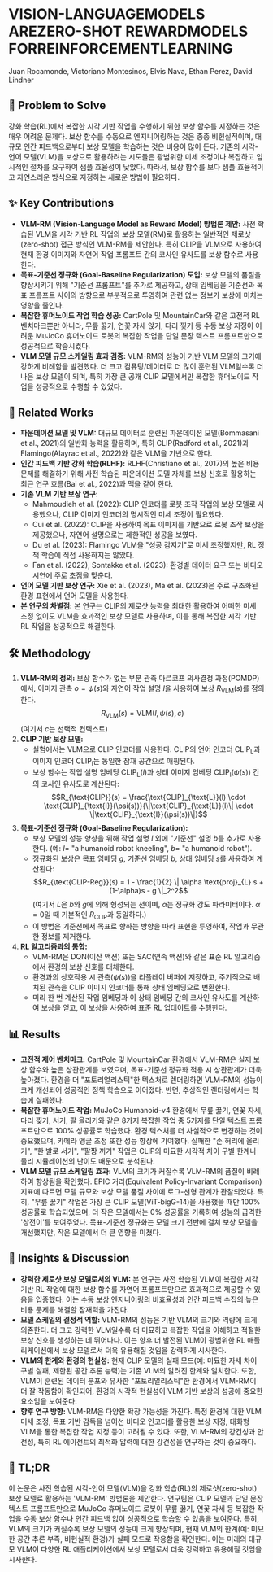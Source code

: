 # VISION-LANGUAGEMODELS AREZERO-SHOT REWARDMODELS FORREINFORCEMENTLEARNING
Juan Rocamonde, Victoriano Montesinos, Elvis Nava, Ethan Perez, David Lindner

## 🧩 Problem to Solve
강화 학습(RL)에서 복잡한 시각 기반 작업을 수행하기 위한 보상 함수를 지정하는 것은 매우 어려운 문제다. 보상 함수를 수동으로 엔지니어링하는 것은 종종 비현실적이며, 대규모 인간 피드백으로부터 보상 모델을 학습하는 것은 비용이 많이 든다. 기존의 시각-언어 모델(VLM)을 보상으로 활용하려는 시도들은 광범위한 미세 조정이나 복잡하고 임시적인 절차를 요구하여 샘플 효율성이 낮았다. 따라서, 보상 함수를 보다 샘플 효율적이고 자연스러운 방식으로 지정하는 새로운 방법이 필요하다.

## ✨ Key Contributions
-   **VLM-RM (Vision-Language Model as Reward Model) 방법론 제안:** 사전 학습된 VLM을 시각 기반 RL 작업의 보상 모델(RM)로 활용하는 일반적인 제로샷(zero-shot) 접근 방식인 VLM-RM을 제안한다. 특히 CLIP을 VLM으로 사용하여 현재 환경 이미지와 자연어 작업 프롬프트 간의 코사인 유사도를 보상 함수로 사용한다.
-   **목표-기준선 정규화 (Goal-Baseline Regularization) 도입:** 보상 모델의 품질을 향상시키기 위해 "기준선 프롬프트"를 추가로 제공하고, 상태 임베딩을 기준선과 목표 프롬프트 사이의 방향으로 부분적으로 투영하여 관련 없는 정보가 보상에 미치는 영향을 줄인다.
-   **복잡한 휴머노이드 작업 학습 성공:** CartPole 및 MountainCar와 같은 고전적 RL 벤치마크뿐만 아니라, 무릎 꿇기, 연꽃 자세 앉기, 다리 찢기 등 수동 보상 지정이 어려운 MuJoCo 휴머노이드 로봇의 복잡한 작업을 단일 문장 텍스트 프롬프트만으로 성공적으로 학습시켰다.
-   **VLM 모델 규모 스케일링 효과 검증:** VLM-RM의 성능이 기반 VLM 모델의 크기에 강하게 비례함을 발견했다. 더 크고 컴퓨팅/데이터로 더 많이 훈련된 VLM일수록 더 나은 보상 모델이 되며, 특히 가장 큰 공개 CLIP 모델에서만 복잡한 휴머노이드 작업을 성공적으로 수행할 수 있었다.

## 📎 Related Works
-   **파운데이션 모델 및 VLM:** 대규모 데이터로 훈련된 파운데이션 모델(Bommasani et al., 2021)의 일반화 능력을 활용하며, 특히 CLIP(Radford et al., 2021)과 Flamingo(Alayrac et al., 2022)와 같은 VLM을 기반으로 한다.
-   **인간 피드백 기반 강화 학습(RLHF):** RLHF(Christiano et al., 2017)의 높은 비용 문제를 해결하기 위해 사전 학습된 파운데이션 모델 자체를 보상 신호로 활용하는 최근 연구 흐름(Bai et al., 2022)과 맥을 같이 한다.
-   **기존 VLM 기반 보상 연구:**
    -   Mahmoudieh et al. (2022): CLIP 인코더를 로봇 조작 작업의 보상 모델로 사용했으나, CLIP 이미지 인코더의 명시적인 미세 조정이 필요했다.
    -   Cui et al. (2022): CLIP을 사용하여 목표 이미지를 기반으로 로봇 조작 보상을 제공했으나, 자연어 설명으로는 제한적인 성공을 보였다.
    -   Du et al. (2023): Flamingo VLM을 "성공 감지기"로 미세 조정했지만, RL 정책 학습에 직접 사용하지는 않았다.
    -   Fan et al. (2022), Sontakke et al. (2023): 환경별 데이터 요구 또는 비디오 시연에 주로 초점을 맞춘다.
-   **언어 모델 기반 보상 연구:** Xie et al. (2023), Ma et al. (2023)은 주로 구조화된 환경 표현에서 언어 모델을 사용한다.
-   **본 연구의 차별점:** 본 연구는 CLIP의 제로샷 능력을 최대한 활용하여 어떠한 미세 조정 없이도 VLM을 효과적인 보상 모델로 사용하며, 이를 통해 복잡한 시각 기반 RL 작업을 성공적으로 해결한다.

## 🛠️ Methodology
1.  **VLM-RM의 정의:** 보상 함수가 없는 부분 관측 마르코프 의사결정 과정(POMDP)에서, 이미지 관측 $o = \psi(s)$와 자연어 작업 설명 $l$을 사용하여 보상 $R_{\text{VLM}}(s)$를 정의한다.
    $$R_{\text{VLM}}(s) = \text{VLM}(l, \psi(s), c)$$
    (여기서 $c$는 선택적 컨텍스트)
2.  **CLIP 기반 보상 모델:**
    -   실험에서는 VLM으로 CLIP 인코더를 사용한다. CLIP의 언어 인코더 $\text{CLIP}_{\text{L}}$과 이미지 인코더 $\text{CLIP}_{\text{I}}$는 동일한 잠재 공간으로 매핑된다.
    -   보상 함수는 작업 설명 임베딩 $\text{CLIP}_{\text{L}}(l)$과 상태 이미지 임베딩 $\text{CLIP}_{\text{I}}(\psi(s))$ 간의 코사인 유사도로 계산된다:
        $$R_{\text{CLIP}}(s) = \frac{\text{CLIP}_{\text{L}}(l) \cdot \text{CLIP}_{\text{I}}(\psi(s))}{\|\text{CLIP}_{\text{L}}(l)\| \cdot \|\text{CLIP}_{\text{I}}(\psi(s))\|}$$
3.  **목표-기준선 정규화 (Goal-Baseline Regularization):**
    -   보상 모델의 성능 향상을 위해 작업 설명 $l$ 외에 "기준선" 설명 $b$를 추가로 사용한다. (예: $l$= "a humanoid robot kneeling", $b$= "a humanoid robot").
    -   정규화된 보상은 목표 임베딩 $g$, 기준선 임베딩 $b$, 상태 임베딩 $s$를 사용하여 계산된다:
        $$R_{\text{CLIP-Reg}}(s) = 1 - \frac{1}{2} \| \alpha \text{proj}_{L} s + (1-\alpha)s - g \|_2^2$$
        (여기서 $L$은 $b$와 $g$에 의해 형성되는 선이며, $\alpha$는 정규화 강도 파라미터이다. $\alpha=0$일 때 기본적인 $R_{\text{CLIP}}$과 동일하다.)
    -   이 방법은 기준선에서 목표로 향하는 방향을 따라 표현을 투영하여, 작업과 무관한 정보를 제거한다.
4.  **RL 알고리즘과의 통합:**
    -   VLM-RM은 DQN(이산 액션) 또는 SAC(연속 액션)와 같은 표준 RL 알고리즘에서 환경의 보상 신호를 대체한다.
    -   환경과의 상호작용 시 관측($\psi(s)$)을 리플레이 버퍼에 저장하고, 주기적으로 배치된 관측을 CLIP 이미지 인코더를 통해 상태 임베딩으로 변환한다.
    -   미리 한 번 계산된 작업 임베딩과 이 상태 임베딩 간의 코사인 유사도를 계산하여 보상을 얻고, 이 보상을 사용하여 표준 RL 업데이트를 수행한다.

## 📊 Results
-   **고전적 제어 벤치마크:** CartPole 및 MountainCar 환경에서 VLM-RM은 실제 보상 함수와 높은 상관관계를 보였으며, 목표-기준선 정규화 적용 시 상관관계가 더욱 높아졌다. 환경을 더 "포토리얼리스틱"한 텍스처로 렌더링하면 VLM-RM의 성능이 크게 개선되어 성공적인 정책 학습으로 이어졌다. 반면, 추상적인 렌더링에서는 학습에 실패했다.
-   **복잡한 휴머노이드 작업:** MuJoCo Humanoid-v4 환경에서 무릎 꿇기, 연꽃 자세, 다리 찢기, 서기, 팔 올리기와 같은 8가지 복잡한 작업 중 5가지를 단일 텍스트 프롬프트만으로 100% 성공률로 학습했다. 환경 텍스처를 더 사실적으로 변경하는 것이 중요했으며, 카메라 앵글 조정 또한 성능 향상에 기여했다. 실패한 "손 허리에 올리기", "한 발로 서기", "팔짱 끼기" 작업은 CLIP의 미묘한 시각적 차이 구별 한계나 물리 시뮬레이션의 난이도 때문으로 분석된다.
-   **VLM 모델 규모 스케일링 효과:** VLM의 크기가 커질수록 VLM-RM의 품질이 비례하여 향상됨을 확인했다. EPIC 거리(Equivalent Policy-Invariant Comparison) 지표에 따르면 모델 규모와 보상 모델 품질 사이에 로그-선형 관계가 관찰되었다. 특히, "무릎 꿇기" 작업은 가장 큰 CLIP 모델(ViT-bigG-14)을 사용했을 때만 100% 성공률로 학습되었으며, 더 작은 모델에서는 0% 성공률을 기록하여 성능의 급격한 '상전이'를 보여주었다. 목표-기준선 정규화는 모델 크기 전반에 걸쳐 보상 모델을 개선했지만, 작은 모델에서 더 큰 영향을 미쳤다.

## 🧠 Insights & Discussion
-   **강력한 제로샷 보상 모델로서의 VLM:** 본 연구는 사전 학습된 VLM이 복잡한 시각 기반 RL 작업에 대한 보상 함수를 자연어 프롬프트만으로 효과적으로 제공할 수 있음을 입증했다. 이는 수동 보상 엔지니어링의 비효율성과 인간 피드백 수집의 높은 비용 문제를 해결할 잠재력을 가진다.
-   **모델 스케일의 결정적 역할:** VLM-RM의 성능은 기반 VLM의 크기와 역량에 크게 의존한다. 더 크고 강력한 VLM일수록 더 미묘하고 복잡한 작업을 이해하고 적절한 보상 신호를 생성하는 데 뛰어나다. 이는 향후 더 발전된 VLM이 광범위한 RL 애플리케이션에서 보상 모델로서 더욱 유용해질 것임을 강력하게 시사한다.
-   **VLM의 한계와 환경의 현실성:** 현재 CLIP 모델의 실패 모드(예: 미묘한 자세 차이 구별 실패, 제한된 공간 추론 능력)는 기존 VLM의 알려진 한계와 일치한다. 또한, VLM이 훈련된 데이터 분포와 유사한 "포토리얼리스틱"한 환경에서 VLM-RM이 더 잘 작동함이 확인되어, 환경의 시각적 현실성이 VLM 기반 보상의 성공에 중요한 요소임을 보여준다.
-   **향후 연구 방향:** VLM-RM은 다양한 확장 가능성을 가진다. 특정 환경에 대한 VLM 미세 조정, 목표 기반 감독을 넘어선 비디오 인코더를 활용한 보상 지정, 대화형 VLM을 통한 복잡한 작업 지정 등이 고려될 수 있다. 또한, VLM-RM의 강건성과 안전성, 특히 RL 에이전트의 최적화 압력에 대한 강건성을 연구하는 것이 중요하다.

## 📌 TL;DR
이 논문은 사전 학습된 시각-언어 모델(VLM)을 강화 학습(RL)의 제로샷(zero-shot) 보상 모델로 활용하는 'VLM-RM' 방법론을 제안한다. 연구팀은 CLIP 모델과 단일 문장 텍스트 프롬프트만으로 MuJoCo 휴머노이드 로봇이 무릎 꿇기, 연꽃 자세 등 복잡한 작업을 수동 보상 함수나 인간 피드백 없이 성공적으로 학습할 수 있음을 보여준다. 특히, VLM의 크기가 커질수록 보상 모델의 성능이 크게 향상되며, 현재 VLM의 한계(예: 미묘한 공간 추론 부족, 비현실적 환경)가 실패 모드로 작용함을 확인한다. 이는 미래의 대규모 VLM이 다양한 RL 애플리케이션에서 보상 모델로서 더욱 강력하고 유용해질 것임을 시사한다.